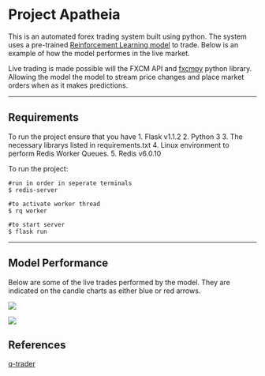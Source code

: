 # Project Apatheia

This is an automated forex trading system built using python. The system uses a pre-trained [Reinforcement Learning model](https://github.com/Sianwa/DeepQNetworks_Project) to trade. Below is an example of how the model performes in the live market.

Live trading is made possible will the FXCM API and [fxcmpy](https://github.com/fxcm/RestAPI/tree/master/fxcm-api-rest-python3-example) python library. Allowing the model the model to stream price changes and place market orders when as it makes predictions.
********

## Requirements
To run the project ensure that you have
    1. Flask v1.1.2
    2. Python 3
    3. The necessary librarys listed in requirements.txt
    4. Linux environment to perform Redis Worker Queues.
    5. Redis v6.0.10

To run the project:
````````
#run in order in seperate terminals
$ redis-server
`````````
`````````
#to activate worker thread
$ rq worker

#to start server
$ flask run
```````````
******

## Model Performance
Below are some of the live trades performed by the model. They are indicated on the candle charts as either blue or red arrows.

![](static/images/fxcm_1612791412030.png)

![](static/images/fxcm_1612792671510.png)

## References
[q-trader](https://github.com/edwardhdlu/q-trader) 
